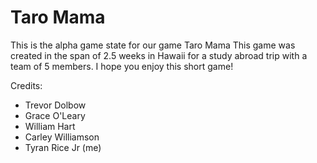 # Taro Mama
This is the alpha game state for our game Taro Mama
This game was created in the span of 2.5 weeks in Hawaii for a study abroad trip with a team of 5 members. I hope you enjoy this short game!

Credits:
- Trevor Dolbow
- Grace O'Leary
- William Hart
- Carley Williamson
- Tyran Rice Jr (me)


